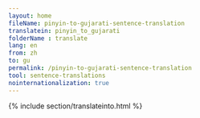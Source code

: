 ```yaml
---
layout: home
fileName: pinyin-to-gujarati-sentence-translation
translatein: pinyin_to_gujarati
folderName : translate
lang: en
from: zh
to: gu
permalink: /pinyin-to-gujarati-sentence-translation
tool: sentence-translations
nointernationalization: true
---
```

{% include section/translateinto.html %}
